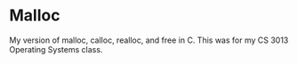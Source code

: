 Malloc
======

My version of malloc, calloc, realloc, and free in C. This was for my CS 3013 Operating Systems class.
